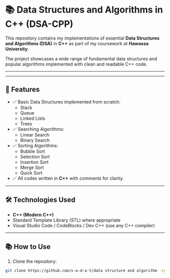 # 📚 Data Structures and Algorithms in C++ (DSA-CPP)

This repository contains my implementations of essential **Data Structures and Algorithms (DSA)** in **C++** as part of my coursework at **Hawassa University**.

The project showcases a wide range of fundamental data structures and popular algorithms implemented with clean and readable C++ code.

---

---
## 🚀 Features

- ✅ Basic Data Structures implemented from scratch:
  - Stack
  - Queue
  - Linked Lists
  - Trees
- ✅ Searching Algorithms:
  - Linear Search
  - Binary Search
- ✅ Sorting Algorithms:
  - Bubble Sort
  - Selection Sort
  - Insertion Sort
  - Merge Sort
  - Quick Sort
- ✅ All codes written in **C++** with comments for clarity.

---

## 🛠 Technologies Used

- **C++ (Modern C++)**
- Standard Template Library (STL) where appropriate
- Visual Studio Code / CodeBlocks / Dev C++ (use any C++ compiler)

---

## 📚 How to Use

1. Clone the repository:
```bash
git clone https://github.com/s-a-d-a-t/data structure and algorithm -cpp.git



